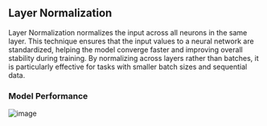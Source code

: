 
## Layer Normalization

Layer Normalization normalizes the input across all neurons in the same layer. This technique ensures that the input values to a neural network are standardized, helping the model converge faster and improving overall stability during training. By normalizing across layers rather than batches, it is particularly effective for tasks with smaller batch sizes and sequential data.

<h3>Model Performance</h3>

![image](https://github.com/user-attachments/assets/9b7fb42b-c745-4feb-9890-03d63c6de452)
